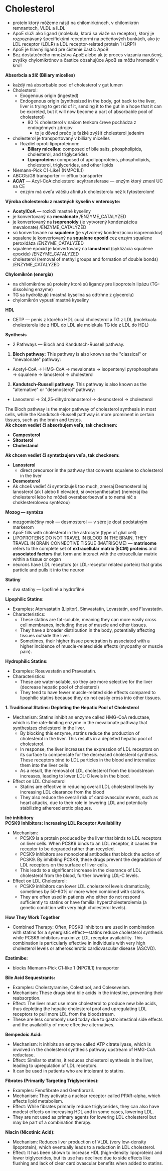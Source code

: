 # Cholesterol
- proteín ktorý môžeme násjť na chilomirkónoch, v chilomikrón remnantoch, VLDL a ILDL   
- ApoE slúži ako ligand (molekula, ktorá sa viaže na receptor), ktorý je rozpoznávaný špecifickými receptormi na pečeňových bunkách, ako je LDL receptor (LDLR) a LDL receptor-related protein 1 (LRP1)   
- ApoE je hlavný ligand pre čistenie častíc ApoB   
- Bez dostatočného množstva ApoE alebo ak je proces viazania narušený, zvyšky chylomikrónov a častice obsahujúce ApoB sa môžu hromadiť v krvi!   
   
**Absorbcia a žlč (Biliary micelles)**   
- každý má absorbable pool of cholesterol v gut lumen   
- Cholesterol:   
    - Exogenous origin (ingested)   
    - Endogenous origin (synthesized in the body, got back to the liver, liver is trying to get rid of it, sending it to the gut in a hope that it can be excreted, but it will now become a part of absorbable pool of cholesterol)   
        - 80 % cholesterol v našom tenkom čreve pochádza z endogénnych zdrojov   
            - to je dôved prečo je ťažké zvýšiť cholesterol jedením   
- cholesterol je transportovaný v billiary micelles   
    - Rozdiel oproti lipoproteínom:   
        - **Biliary micelles:** composed of bile salts, phospholipids, cholesterol, and triglycerides   
        - **Lipoproteins:** composed of apolipoproteins, phospholipids, cholesterol, triglycerides, and other lipids   
- Niemann-Pick C1-Like1 (NMPC1L1)   
- ABCG5/G8 transporter — efflux transporter   
- **ACAT** — Acyl-CoA:cholesterol acyltransferase — enzým ktorý zmení UC na CE   
    - enzým má oveľa väčšiu afinitu k cholesterolu než k fytosterolom!   
   
**Výroba cholesterolu z mastných kyselín v enterocyte:**   
- **AcetylCoA** — rozloží mastné kyseliny   
- je konvertovaný na **mevalonate** /ENZYME\_CATALYZED   
- je konvertovaný na **isoprenoidy** (je vytvorený kondenzáciou mevalonate) /ENZYME\_CATALYZED   
- sú konvertované na **squalene** (je vytvorený kondenzáciou isoprenoidov)   
- squalene je konvertovaný na **squalene epoxid** cez enzým squalene peroxidáza  /ENZYME\_CATALYZED   
- squalene epoxid je konvertovaný na **lanosterol** (cyklizácia squalene epoxide)  /ENZYME\_CATALYZED   
- cholesterol (removal of methyl groups and formation of double bonds) /ENZYME\_CATALYZED   
   
**Chylomikrón (energia)**   
- na chilomikróne sú proteíny ktoré sú ligandy pre lipoproteín lipázu (TG-dissolving enzyme)   
- TG sa hydrolizujú (mastná kyselina sa odtrhne z glycerolu)   
- chylomikrón vypustí mastné kyseliny   
   
**HDL**   
- CETP — penis z ktorého HDL cucá cholesterol a TG z LDL (molekuala cholesterolu ide z HDL do LDL ale molekula TG ide z LDL do HDL)   
   
**Synthesis**   
- 2 Pathways — Bloch and Kandutsch-Russell pathway.   
1. **Bloch pathway:** This pathway is also known as the "classical" or "mevalonate" pathway:   
- Acetyl-CoA → HMG-CoA → mevalonate → isopentenyl pyrophosphate → squalene → lanosterol → cholesterol   
2. **Kandutsch-Russell pathway:** This pathway is also known as the "alternative" or "desmosterol" pathway:   
- Lanosterol → 24,25-dihydrolanosterol → desmosterol → cholesterol   
   
The Bloch pathway is the major pathway of cholesterol synthesis in most cells, while the Kandutsch-Russell pathway is more prominent in certain tissues, such as the brain and testes.   
**Ak chcem vedieť či absorbujem veľa, tak checknem:**   
- **Campesterol**   
- **Sitosterol**   
- **Cholestanol**   
   
**Ak chcem vedieť či syntetizujem veľa, tak checknem:**   
- **Lanosterol**   
    - direct precursor in the pathway that converts squalene to cholesterol in the liver   
- **Desmosterol**   
- Ak chceš vedieť či syntetizuješ too much, zmeraj Desmosterol laj lanosterol (ak I alebo II elevated, si oversynthesátor) (nemeraj iba cholesterol lebo ho môžeš overabsorbeovať a to nemá nič s choklesterolovou syntézou)   
   
**Mozog — syntéza**   
- mozgomiečšny mok — desmosterol — v sére je dosť podstatným markerom   
- ApoE fills with cholesterol in the astrocyte (type of glial cell)   
- LIPOPROTEINS DO NOT TRAVEL IN BLOOD IN THE BRAIN, THEY TRAVEL IN BRAIN CONNECTIVE TISSUE (MATRISOME) — **matrisome** refers to the complete set of **extracellular matrix (ECM) proteins** and **associated factors** that form and interact with the extracellular matrix within a tissue or organ   
- neurons have LDL receptors (or LDL-receptor related portein) that grabs particle and pulls it into the neuron   
   
**Statíny**   
- dva statíny — lipofilné a hydrofilné   
   
**Lipophilic Statins:**   
- Examples: Atorvastatin (Lipitor), Simvastatin, Lovastatin, and Fluvastatin.   
- Characteristics:   
    - These statins are fat-soluble, meaning they can more easily cross cell membranes, including those of muscle and other tissues.   
    - They have a broader distribution in the body, potentially affecting tissues outside the liver.   
    - Sometimes, their higher tissue penetration is associated with a higher incidence of muscle-related side effects (myopathy or muscle pain).   
   
**Hydrophilic Statins:**   
- Examples: Rosuvastatin and Pravastatin.   
- Characteristics:   
    - These are water-soluble, so they are more selective for the liver (decrease hepatic pool of cholesterol)   
    - They tend to have fewer muscle-related side effects compared to lipophilic statins because they do not easily cross into other tissues.   
   
**1. Traditional Statins: Depleting the Hepatic Pool of Cholesterol**   
- Mechanism: Statins inhibit an enzyme called HMG-CoA reductase, which is the rate-limiting enzyme in the mevalonate pathway that synthesizes cholesterol in the liver.   
    - By blocking this enzyme, statins reduce the production of cholesterol in the liver. This results in a depleted hepatic pool of cholesterol.   
    - In response, the liver increases the expression of LDL receptors on its surface to compensate for the decreased cholesterol synthesis. These receptors bind to LDL particles in the blood and internalize them into the liver cells   
    - As a result, the removal of LDL cholesterol from the bloodstream increases, leading to lower LDL-C levels in the blood.   
- Effect on LDL Cholesterol   
    - Statins are effective in reducing overall LDL cholesterol levels by increasing LDL clearance from the blood   
    - They also reduce the overall risk of cardiovascular events, such as heart attacks, due to their role in lowering LDL and potentially stabilizing atherosclerotic plaques.   
   
**Iné inhibítory**   
**PCSK9 Inhibitors: Increasing LDL Receptor Availability**   
- Mechanism:   
    - PCSK9 is a protein produced by the liver that binds to LDL receptors on liver cells. When PCSK9 binds to an LDL receptor, it causes the receptor to be degraded rather than recycled.   
    - PCSK9 inhibitors are monoclonal antibodies that block the action of PCSK9. By inhibiting PCSK9, these drugs prevent the degradation of LDL receptors on the surface of liver cells.   
    - This leads to a significant increase in the clearance of LDL cholesterol from the blood, further lowering LDL-C levels.   
- Effect on LDL Cholesterol:   
    - PCSK9 inhibitors can lower LDL cholesterol levels dramatically, sometimes by 50-60% or more when combined with statins.   
    - They are often used in patients who either do not respond sufficiently to statins or have familial hypercholesterolemia (a genetic condition with very high cholesterol levels).   
   
**How They Work Together**   
- Combined Therapy: Often, PCSK9 inhibitors are used in combination with statins for a synergistic effect—statins reduce cholesterol synthesis while PCSK9 inhibitors maximize LDL receptor availability. This combination is particularly effective in individuals with very high cholesterol levels or atherosclerotic cardiovascular disease (ASCVD).   
   
**Ezetimibe:**   
- blocks Niemann-Pick C1-like 1 (NPC1L1) transporter   
   
**Bile Acid Sequestrants:**   
- Examples: Cholestyramine, Colestipol, and Colesevelam.   
- Mechanism: These drugs bind bile acids in the intestine, preventing their reabsorption.   
- Effect: The liver must use more cholesterol to produce new bile acids, thus depleting the hepatic cholesterol pool and upregulating LDL receptors to pull more LDL from the bloodstream.   
- These are less commonly used today due to gastrointestinal side effects and the availability of more effective alternatives.   
   
**Bempedoic Acid:**   
- Mechanism: It inhibits an enzyme called ATP citrate lyase, which is involved in the cholesterol synthesis pathway upstream of HMG-CoA reductase.   
- Effect: Similar to statins, it reduces cholesterol synthesis in the liver, leading to upregulation of LDL receptors.   
- It can be used in patients who are intolerant to statins.   
   
**Fibrates (Primarily Targeting Triglycerides):**   
- Examples: Fenofibrate and Gemfibrozil.   
- Mechanism: They activate a nuclear receptor called PPAR-alpha, which affects lipid metabolism.   
- Effect: While fibrates primarily reduce triglycerides, they can also have modest effects on increasing HDL and in some cases, lowering LDL.   
- They are not used as primary agents for lowering LDL cholesterol but may be part of a combination therapy.   
   
**Niacin (Nicotinic Acid):**   
- Mechanism: Reduces liver production of VLDL (very low-density lipoprotein), which eventually leads to a reduction in LDL cholesterol.   
- Effect: It has been shown to increase HDL (high-density lipoprotein) and lower triglycerides, but its use has declined due to side effects like flushing and lack of clear cardiovascular benefits when added to statins.   
   
   
